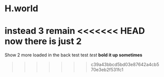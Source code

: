 # H.world
instead 3 remain
<<<<<<< HEAD
now there is just 2
=======
Show 2 more loaded in the back test test _test_
**bold it up sometimes**
>>>>>>> c39a43bbcd5bd03e87642a4cb570e3eb2f531fc1
